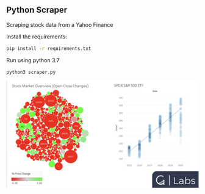 ## Python Scraper
Scraping stock data from a Yahoo Finance

Install the requirements:
 ```bash
pip install -r requirements.txt
```
Run using python 3.7
 ```bash
python3 scraper.py
```
<img src="Visualizations.png"
     style="float: left; margin-right: 10px;" />

